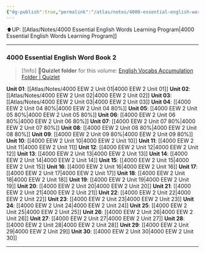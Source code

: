```yaml
---
{"dg-publish":true,"permalink":"/atlas/notes/4000-essential-english-words-2/"}
---
```


⬆️UP: [[Atlas/Notes/4000 Essential English Words Learning Program\|4000 Essential English Words Learning Program]]

---
### 4000 Essential English Word Book 2

> [!info] 📁**Quizlet folder** for this volume: [English Vocabs Accumulation Folder | Quizlet](https://quizlet.com/jerryncc/folders/english-vocabs-accumulation?i=1vbzw5&x=1xqt)

**Unit 01**: [[Atlas/Notes/4000 EEW 2 Unit 01\|4000 EEW 2 Unit 01]]
**Unit 02**: [[Atlas/Notes/4000 EEW 2 Unit 02\|4000 EEW 2 Unit 02]]
**Unit 03**: [[Atlas/Notes/4000 EEW 2 Unit 03\|4000 EEW 2 Unit 03]]
**Unit 04**: [[4000 EEW 2 Unit 04 80%\|4000 EEW 2 Unit 04 80%]]
**Unit 05**: [[4000 EEW 2 Unit 05 80%\|4000 EEW 2 Unit 05 80%]]
**Unit 06**:  [[4000 EEW 2 Unit 06 80%\|4000 EEW 2 Unit 06 80%]]
**Unit 07**: [[4000 EEW 2 Unit 07 80%\|4000 EEW 2 Unit 07 80%]]
**Unit 08**: [[4000 EEW 2 Unit 08 80%\|4000 EEW 2 Unit 08 80%]]
**Unit 09**: [[4000 EEW 2 Unit 09 80%\|4000 EEW 2 Unit 09 80%]]
**Unit 10**: [[4000 EEW 2 Unit 10\|4000 EEW 2 Unit 10]]
**Unit 11**: [[4000 EEW 2 Unit 11\|4000 EEW 2 Unit 11]]
**Unit 12**: [[4000 EEW 2 Unit 12\|4000 EEW 2 Unit 12]]
**Unit 13**: [[4000 EEW 2 Unit 13\|4000 EEW 2 Unit 13]]
**Unit 14**: [[4000 EEW 2 Unit 14\|4000 EEW 2 Unit 14]]
**Unit 15**: [[4000 EEW 2 Unit 15\|4000 EEW 2 Unit 15]]
**Unit 16**: [[4000 EEW 2 Unit 16\|4000 EEW 2 Unit 16]]
**Unit 17**: [[4000 EEW 2 Unit 17\|4000 EEW 2 Unit 17]]
**Unit 18**: [[4000 EEW 2 Unit 18\|4000 EEW 2 Unit 18]]
**Unit 19**: [[4000 EEW 2 Unit 19\|4000 EEW 2 Unit 19]]
**Unit 20**: [[4000 EEW 2 Unit 20\|4000 EEW 2 Unit 20]]
**Unit 21**: [[4000 EEW 2 Unit 21\|4000 EEW 2 Unit 21]]
**Unit 22**: [[4000 EEW 2 Unit 22\|4000 EEW 2 Unit 22]]
**Unit 23**: [[4000 EEW 2 Unit 23\|4000 EEW 2 Unit 23]]
**Unit 24**: [[4000 EEW 2 Unit 24\|4000 EEW 2 Unit 24]]
**Unit 25**: [[4000 EEW 2 Unit 25\|4000 EEW 2 Unit 25]]
**Unit 26**: [[4000 EEW 2 Unit 26\|4000 EEW 2 Unit 26]]
**Unit 27**: [[4000 EEW 2 Unit 27\|4000 EEW 2 Unit 27]]
**Unit 28**: [[4000 EEW 2 Unit 28\|4000 EEW 2 Unit 28]]
**Unit 29**: [[4000 EEW 2 Unit 29\|4000 EEW 2 Unit 29]]
**Unit 30**: [[4000 EEW 2 Unit 30\|4000 EEW 2 Unit 30]]

---

